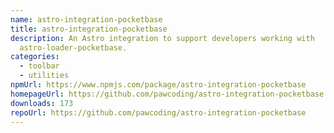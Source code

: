 ```yaml
---
name: astro-integration-pocketbase
title: astro-integration-pocketbase
description: An Astro integration to support developers working with
  astro-loader-pocketbase.
categories:
  - toolbar
  - utilities
npmUrl: https://www.npmjs.com/package/astro-integration-pocketbase
homepageUrl: https://github.com/pawcoding/astro-integration-pocketbase
downloads: 173
repoUrl: https://github.com/pawcoding/astro-integration-pocketbase
---
```

